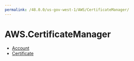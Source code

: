 ```yaml
---
permalink: /48.0.0/us-gov-west-1/AWS/CertificateManager/
---
```


# AWS.CertificateManager



* [Account](Account.md)
* [Certificate](Certificate.md)